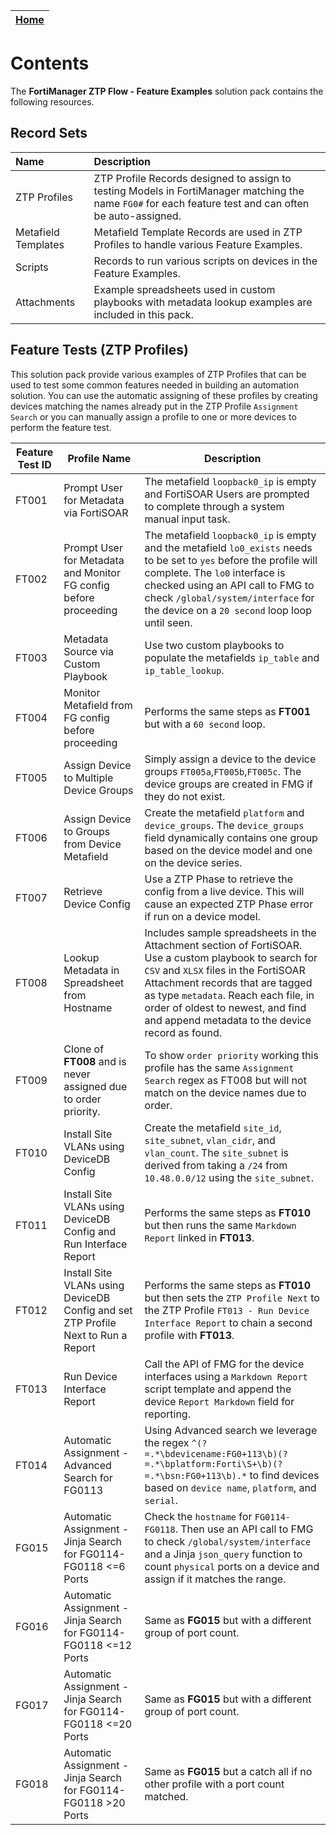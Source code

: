 | [Home](../README.md) |
|----------------------|

# Contents

The **FortiManager ZTP Flow - Feature Examples** solution pack contains the following resources.

## Record Sets

|**Name**|**Description**|
| :- | :- |
|  ZTP Profiles  |  ZTP Profile Records designed to assign to testing Models in FortiManager matching the name `FG0#` for each feature test and can often be auto-assigned. |
|  Metafield Templates  |  Metafield Template Records are used in ZTP Profiles to handle various Feature Examples.  |
|  Scripts  |  Records to run various scripts on devices in the Feature Examples. |
|  Attachments  | Example spreadsheets used in custom playbooks with metadata lookup examples are included in this pack. |

## Feature Tests (ZTP Profiles)

This solution pack provide various examples of ZTP Profiles that can be used to test some common features needed in building an automation solution. You can use the automatic assigning of these profiles by creating devices matching the names already put in the ZTP Profile `Assignment Search` or you can manually assign a profile to one or more devices to perform the feature test. 

| Feature Test ID | Profile Name | Description | 
| --------------- | ------- | ----------- |
| FT001 | Prompt User for Metadata via FortiSOAR | The metafield `loopback0_ip` is empty and FortiSOAR Users are prompted to complete through a system manual input task. |
| FT002 | Prompt User for Metadata and Monitor FG config before proceeding | The metafield `loopback0_ip` is empty and the metafield `lo0_exists` needs to be set to `yes` before the profile will complete. The `lo0` interface is checked using an API call to FMG to check `/global/system/interface` for the device on a `20 second` loop loop until seen. |
| FT003 | Metadata Source via Custom Playbook | Use two custom playbooks to populate the metafields `ip_table` and `ip_table_lookup`.  |
| FT004 | Monitor Metafield from FG config before proceeding | Performs the same steps as **FT001** but with a `60 second` loop. |
| FT005 | Assign Device to Multiple Device Groups | Simply assign a device to the device groups `FT005a`,`FT005b`,`FT005c`. The device groups are created in FMG if they do not exist. |
| FT006 | Assign Device to Groups from Device Metafield | Create the metafield `platform` and `device_groups`. The `device_groups` field dynamically contains one group based on the device model and one on the device series. |
| FT007 | Retrieve Device Config | Use a ZTP Phase to retrieve the config from a live device. This will cause an expected ZTP Phase error if run on a device model. |
| FT008 | Lookup Metadata in Spreadsheet from Hostname | Includes sample spreadsheets in the Attachment section of FortiSOAR. Use a custom playbook to search for `CSV` and `XLSX` files in the FortiSOAR Attachment records that are tagged as type `metadata`. Reach each file, in order of oldest to newest, and find and append metadata to the device record as found. |
| FT009 | Clone of **FT008** and is never assigned due to order priority. | To show `order priority` working this profile has the same `Assignment Search` regex as FT008 but will not match on the device names due to order. |
| FT010 | Install Site VLANs using DeviceDB Config | Create the metafield `site_id`, `site_subnet`, `vlan_cidr`, and `vlan_count`. The `site_subnet` is derived from taking a `/24` from `10.48.0.0/12` using the `site_subnet`. |
| FT011 | Install Site VLANs using DeviceDB Config and Run Interface Report | Performs the same steps as **FT010** but then runs the same `Markdown Report` linked in **FT013**. |
| FT012 | Install Site VLANs using DeviceDB Config and set ZTP Profile Next to Run a Report | Performs the same steps as **FT010** but then sets the `ZTP Profile Next` to the ZTP Profile `FT013 - Run Device Interface Report` to chain a second profile with **FT013**.  |
| FT013 | Run Device Interface Report | Call the API of FMG for the device interfaces using a `Markdown Report` script template and append the device `Report Markdown` field for reporting. |
| FT014 | Automatic Assignment - Advanced Search for FG0113 | Using Advanced search we leverage the regex `^(?=.*\bdevicename:FG0+113\b)(?=.*\bplatform:Forti\S+\b)(?=.*\bsn:FG0+113\b).*` to find devices based on `device name`, `platform`, and `serial`.  |
| FG015 | Automatic Assignment - Jinja Search for FG0114-FG0118 <=6 Ports | Check the `hostname` for `FG0114-FG0118`. Then use an API call to FMG to check `/global/system/interface` and a Jinja `json_query` function to count `physical` ports on a device and assign if it matches the range. |
| FG016 | Automatic Assignment - Jinja Search for FG0114-FG0118 <=12 Ports | Same as **FG015** but with a different group of port count. | 
| FG017 | Automatic Assignment - Jinja Search for FG0114-FG0118 <=20 Ports | Same as **FG015** but with a different group of port count. | 
| FG018 | Automatic Assignment - Jinja Search for FG0114-FG0118 >20 Ports |  Same as **FG015** but a catch all if no other profile with a port count matched. | 